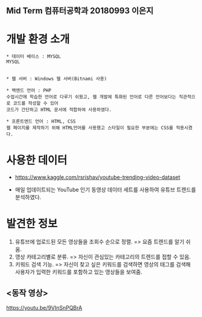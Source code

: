 Mid Term 컴퓨터공학과 20180993 이은지
----------------------

개발 환경 소개
===============

```
* 데이터 베이스 : MYSQL
MYSQL


```
```
* 웹 서버 : Windows 웹 서버(Bitnami 사용)

```
```
* 백엔드 언어 : PHP
수업시간에 학습한 언어로 다루기 쉬웠고, 웹 개발에 특화된 언어로 다른 언어보다는 직관적으로 코드를 작성할 수 있어
코드가 간단하고 HTML 문서에 적합하여 사용하였다.
```
```
* 프론트엔드 언어 : HTML, CSS
웹 페이지를 제작하기 위해 HTML언어를 사용했고 스타일이 필요한 부분에는 CSS를 적용시켰다.
```

사용한 데이터
=============
* https://www.kaggle.com/rsrishav/youtube-trending-video-dataset

* 매일 업데이트되는 YouTube 인기 동영상 데이터 세트를 사용하여 유튜브 트렌드를 분석하였다.


발견한 정보
==============
1. 유튜브에 업로드된 모든 영상들을 조회수 순으로 정렬. => 요즘 트렌드를 알기 쉬움.
2. 영상 카테고리별로 분류. => 자신이 관심있는 카테고리의 트렌드를 접할 수 있음.
3. 키워드 검색 기능. => 자신이 찾고 싶은 키워드를 검색하면 영상의 태그를 검색해 사용자가 입력한 키워드를 포함하고 있는 영상들을 보여줌.

<동작 영상>
----------
https://youtu.be/9VInSnPQBrA
